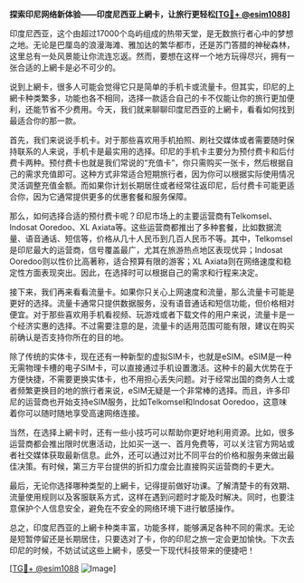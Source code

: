 **探索印尼网络新体验——印度尼西亚上網卡，让旅行更轻松[[TG💪+ @esim1088](https://t.me/s/esim1088)]**

印度尼西亚，这个由超过17000个岛屿组成的热带天堂，是无数旅行者心中的梦想之地。无论是巴厘岛的浪漫海滩、雅加达的繁华都市，还是苏门答腊的神秘森林，这里总有一处风景能让你流连忘返。然而，要想在这样一个地方玩得尽兴，拥有一张合适的上網卡是必不可少的。

说到上網卡，很多人可能会觉得它只是简单的手机卡或流量卡。但其实，印尼的上網卡种类繁多，功能也各不相同，选择一款适合自己的卡不仅能让你的旅行更加便利，还能节省不少费用。今天，我们就来聊聊印度尼西亚的上網卡，看看如何找到最适合你的那一款。

首先，我们来说说手机卡。对于那些喜欢用手机拍照、刷社交媒体或者需要随时保持联系的人来说，手机卡是最实用的选择。印尼的手机卡主要分为预付费卡和后付费卡两种。预付费卡也就是我们常说的“充值卡”，你只需购买一张卡，然后根据自己的需求充值即可。这种方式非常适合短期旅行者，因为你可以根据实际使用情况灵活调整充值金额。而如果你计划长期居住或者经常往返印尼，后付费卡可能更适合你，因为它通常提供更多的优惠套餐和服务保障。

那么，如何选择合适的预付费卡呢？印尼市场上的主要运营商有Telkomsel、Indosat Ooredoo、XL Axiata等。这些运营商都推出了多种套餐，比如数据流量、语音通话、短信等，价格从几十人民币到几百人民币不等。其中，Telkomsel是印尼最大的运营商，信号覆盖最广，尤其在旅游热点地区表现优异；Indosat Ooredoo则以性价比高著称，适合预算有限的游客；XL Axiata则在网络速度和稳定性方面表现突出。因此，在选择时可以根据自己的需求和行程来决定。

接下来，我们再来看看流量卡。如果你只关心上网速度和流量，那么流量卡可能是更好的选择。流量卡通常只提供数据服务，没有语音通话和短信功能，但价格相对便宜。对于那些喜欢用手机看视频、玩游戏或者下载文件的用户来说，流量卡是一个经济实惠的选择。不过需要注意的是，流量卡的适用范围可能有限，建议在购买前确认是否支持你所在的目的地。

除了传统的实体卡，现在还有一种新型的虚拟SIM卡，也就是eSIM。eSIM是一种无需物理卡槽的电子SIM卡，可以直接通过手机设置激活。这种卡的最大优势在于方便快捷，不需要更换实体卡，也不用担心丢失问题。对于经常出国的商务人士或者频繁更换目的地的旅行者来说，eSIM无疑是一个非常棒的选择。而且，许多印尼的运营商也开始支持eSIM服务，比如Telkomsel和Indosat Ooredoo，这意味着你可以随时随地享受高速网络连接。

当然，在选择上網卡时，还有一些小技巧可以帮助你更好地利用资源。比如，很多运营商都会推出限时优惠活动，比如买一送一、首月免费等，可以关注官方网站或者社交媒体获取最新信息。此外，还可以通过对比不同平台的价格和服务来做出最佳决策。有时候，第三方平台提供的折扣力度会比直接购买运营商的卡更大。

最后，无论你选择哪种类型的上網卡，记得提前做好功课。了解清楚卡的有效期、流量使用规则以及客服联系方式，这样在遇到问题时才能及时解决。同时，也要注意保护个人信息安全，避免在不安全的网络环境下进行敏感操作。

总之，印度尼西亚的上網卡种类丰富，功能多样，能够满足各种不同的需求。无论是短暂停留还是长期居住，只要选对了卡，你的印尼之旅一定会更加愉快。下次去印尼的时候，不妨试试这些上網卡，感受一下现代科技带来的便捷吧！

[[TG💪+ @esim1088](https://t.me/s/esim1088) ![Image](https://i.postimg.cc/4NQfJmqS/Snipaste-2025-05-13-00-14-12.png)]
